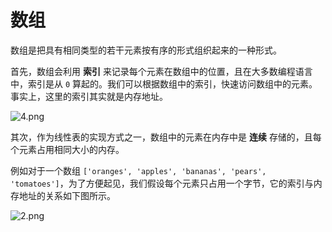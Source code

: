 # 数组

数组是把具有相同类型的若干元素按有序的形式组织起来的一种形式。

首先，数组会利用 **索引** 来记录每个元素在数组中的位置，且在大多数编程语言中，索引是从 `0` 算起的。我们可以根据数组中的索引，快速访问数组中的元素。事实上，这里的索引其实就是内存地址。

![4.png](https://pic.leetcode-cn.com/628b6f699aa49ffcc9d3c75806457c4a1a66ffe025bb651d9f8e78b4242249b9-4.png)

其次，作为线性表的实现方式之一，数组中的元素在内存中是 **连续** 存储的，且每个元素占用相同大小的内存。

例如对于一个数组 `['oranges', 'apples', 'bananas', 'pears', 'tomatoes']`，为了方便起见，我们假设每个元素只占用一个字节，它的索引与内存地址的关系如下图所示。

![2.png](https://pic.leetcode-cn.com/65312e6dff56fc0c2ffad8752d6ca08da9bb7ec03211619754abd407e05147e8-2.png)

